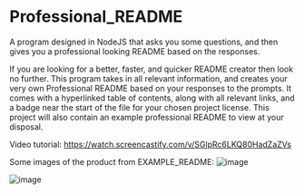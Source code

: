 # Professional_README
A program designed in NodeJS that asks you some questions, and then gives you a professional looking README based on the responses.

If you are looking for a better, faster, and quicker README creator then look no further. This program takes in all relevant information, and creates your very own Professional README based on your responses to the prompts. It comes with a hyperlinked table of contents, along with all relevant links, and a badge near the start of the file for your chosen project license.
This project will also contain an example professional README to view at your disposal.

Video tutorial:
https://watch.screencastify.com/v/SGlpRc6LKQ80HadZaZVs 

Some images of the product from EXAMPLE_README:
![image](https://user-images.githubusercontent.com/44784107/172976549-fc1efbe0-ddad-463f-82df-155717177a6a.png)

![image](https://user-images.githubusercontent.com/44784107/172976576-73066c57-d6b7-49e4-ab66-eb96de8033fc.png)
